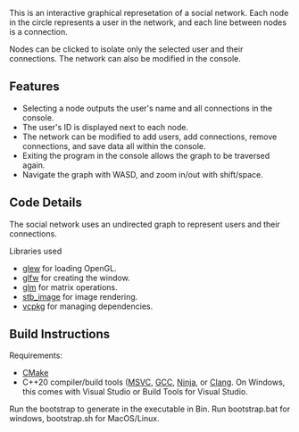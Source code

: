 This is an interactive graphical represetation of a social network. Each node in the circle represents a user in the network, and each line between nodes is a connection.

Nodes can be clicked to isolate only the selected user and their connections. The network can also be modified in the console.

Features
--------
  - Selecting a node outputs the user's name and all connections in the console.
  - The user's ID is displayed next to each node.
  - The network can be modified to add users, add connections, remove connections, and save data all within the console.
  - Exiting the program in the console allows the graph to be traversed again.
  - Navigate the graph with WASD, and zoom in/out with shift/space.

Code Details
--------
The social network uses an undirected graph to represent users and their connections.

Libraries used
  - [glew](https://github.com/nigels-com/glew) for loading OpenGL.
  - [glfw](https://github.com/StudioClockWork/GLFW) for creating the window.
  - [glm](https://github.com/g-truc/glm) for matrix operations.
  - [stb_image](https://github.com/nothings/stb) for image rendering.
  - [vcpkg](https://github.com/microsoft/vcpkg.git) for managing dependencies.

Build Instructions
--------
Requirements:
  - [CMake](https://cmake.org/)
  - C++20 compiler/build tools ([MSVC](https://visualstudio.microsoft.com/vs/features/cplusplus/), [GCC](https://gcc.gnu.org/install/), [Ninja](https://github.com/ninja-build/ninja), or [Clang](https://github.com/llvm/llvm-project/releases). On Windows, this comes with Visual Studio or Build Tools for Visual Studio.

Run the bootstrap to generate in the executable in Bin. Run bootstrap.bat for windows, bootstrap.sh for MacOS/Linux.